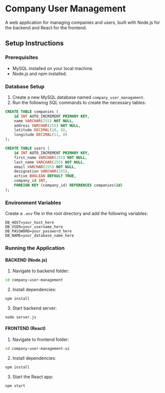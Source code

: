 # Company User Management
A web application for managing companies and users, built with Node.js for the backend and React for the frontend.

## Setup Instructions

### Prerequisites
- MySQL installed on your local machine.
- Node.js and npm installed.

### Database Setup
1. Create a new MySQL database named `company_user_management`.
2. Run the following SQL commands to create the necessary tables:

```sql
CREATE TABLE companies (
    id INT AUTO_INCREMENT PRIMARY KEY,
    name VARCHAR(255) NOT NULL,
    address VARCHAR(255) NOT NULL,
    latitude DECIMAL(10, 8),
    longitude DECIMAL(11, 8)
);

CREATE TABLE users (
    id INT AUTO_INCREMENT PRIMARY KEY,
    first_name VARCHAR(255) NOT NULL,
    last_name VARCHAR(255) NOT NULL,
    email VARCHAR(255) NOT NULL,
    designation VARCHAR(255),
    active BOOLEAN DEFAULT TRUE,
    company_id INT,
    FOREIGN KEY (company_id) REFERENCES companies(id)
);
````

### Environment Variables

Create a `.env` file in the root directory and add the following variables:

```env
DB_HOST=your_host_here
DB_USER=your_username_here
DB_PASSWORD=your_password_here
DB_NAME=your_database_name_here
```

### Running the Application

#### BACKEND (Node.js)

1. Navigate to backend folder:

```bash
cd company-user-management
```

2. Install dependencies:

```bash
npm install
```

3. Start backend server:

```bash
node server.js
```

#### FRONTEND (React)

1. Navigate to frontend folder:

```bash
cd company-user-management-ui
```

2. Install dependencies:

```bash
npm install
```

3. Start the React app:

```bash
npm start
```

```


